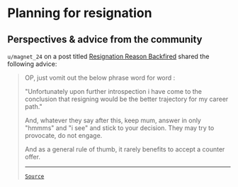 # Planning for resignation

## Perspectives & advice from the community

`u/magnet_24` on a post titled
[Resignation Reason Backfired](https://www.reddit.com/r/developersIndia/comments/15gwfph/resignation_reason_backfired/)
shared the following advice:

<blockquote>

OP, just vomit out the below phrase word for word :

"Unfortunately upon further introspection i have come to the conclusion that
resigning would be the better trajectory for my career path."

And, whatever they say after this, keep mum, answer in only "hmmms" and "i see"
and stick to your decision. They may try to provocate, do not engage.

And as a general rule of thumb, it rarely benefits to accept a counter offer.

---

[`Source`](https://www.reddit.com/r/developersIndia/comments/15gwfph/comment/jul7so8/)

</blockquote>
